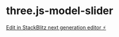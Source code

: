 # three.js-model-slider

[Edit in StackBlitz next generation editor ⚡️](https://stackblitz.com/~/github.com/vikikukic99/three.js-model-slider)